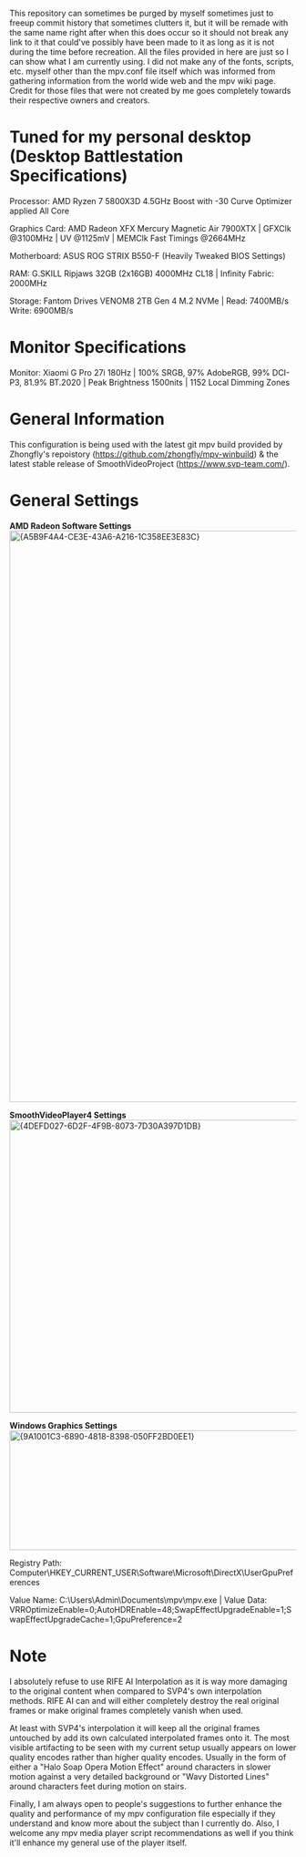 This repository can sometimes be purged by myself sometimes just to freeup commit history that sometimes clutters it, but it will be remade with the same name right after when this does occur so it should not break any link to it that could've possibly have been made to it as long as it is not during the time before recreation.
All the files provided in here are just so I can show what I am currently using. I did not make any of the fonts, scripts, etc. myself other than the mpv.conf file itself which was informed from gathering information from the world wide web and the mpv wiki page.
Credit for those files that were not created by me goes completely towards their respective owners and creators.

# Tuned for my personal desktop (Desktop Battlestation Specifications)

Processor: AMD Ryzen 7 5800X3D 4.5GHz Boost with -30 Curve Optimizer applied All Core

Graphics Card: AMD Radeon XFX Mercury Magnetic Air 7900XTX | GFXClk @3100MHz | UV @1125mV | MEMClk Fast Timings @2664MHz

Motherboard: ASUS ROG STRIX B550-F (Heavily Tweaked BIOS Settings)

RAM: G.SKILL Ripjaws 32GB (2x16GB) 4000MHz CL18 | Infinity Fabric: 2000MHz

Storage: Fantom Drives VENOM8 2TB Gen 4 M.2 NVMe | Read: 7400MB/s Write: 6900MB/s

# Monitor Specifications

Monitor: Xiaomi G Pro 27i 180Hz | 100% SRGB, 97% AdobeRGB, 99% DCI-P3, 81.9% BT.2020 | Peak Brightness 1500nits | 1152 Local Dimming Zones

# General Information

This configuration is being used with the latest git mpv build provided by Zhongfly's repoistory (https://github.com/zhongfly/mpv-winbuild) & the latest stable release of SmoothVideoProject (https://www.svp-team.com/).

# General Settings
**AMD Radeon Software Settings**
<img width="1444" height="1003" alt="{A5B9F4A4-CE3E-43A6-A216-1C358EE3E83C}" src="https://github.com/user-attachments/assets/ea4bf12b-934e-4c53-8d20-8b96258e3bf1" />


**SmoothVideoPlayer4 Settings**
<img width="523" height="514" alt="{4DEFD027-6D2F-4F9B-8073-7D30A397D1DB}" src="https://github.com/user-attachments/assets/bacd1e04-6c17-47df-83f0-dc6aab7c34db" />


**Windows Graphics Settings**
<img width="626" height="210" alt="{9A1001C3-6890-4818-8398-050FF2BD0EE1}" src="https://github.com/user-attachments/assets/8d1ab730-6165-4ac0-bea7-117045989fd2" />


Registry Path: Computer\HKEY_CURRENT_USER\Software\Microsoft\DirectX\UserGpuPreferences

Value Name: C:\Users\Admin\Documents\mpv\mpv.exe | Value Data: VRROptimizeEnable=0;AutoHDREnable=48;SwapEffectUpgradeEnable=1;SwapEffectUpgradeCache=1;GpuPreference=2

# Note
I absolutely refuse to use RIFE AI Interpolation as it is way more damaging to the original content when compared to SVP4's own interpolation methods.
RIFE AI can and will either completely destroy the real original frames or make original frames completely vanish when used.

At least with SVP4's interpolation it will keep all the original frames untouched by add its own calculated interpolated frames onto it.
The most visible artifacting to be seen with my current setup usually appears on lower quality encodes rather than higher quality encodes.
Usually in the form of either a "Halo Soap Opera Motion Effect" around characters in slower motion against a very detailed background or "Wavy Distorted Lines" around characters feet during motion on stairs.

Finally, I am always open to people's suggestions to further enhance the quality and performance of my mpv configuration file especially if they understand and know more about the subject than I currently do.
Also, I welcome any mpv media player script recommendations as well if you think it'll enhance my general use of the player itself.
